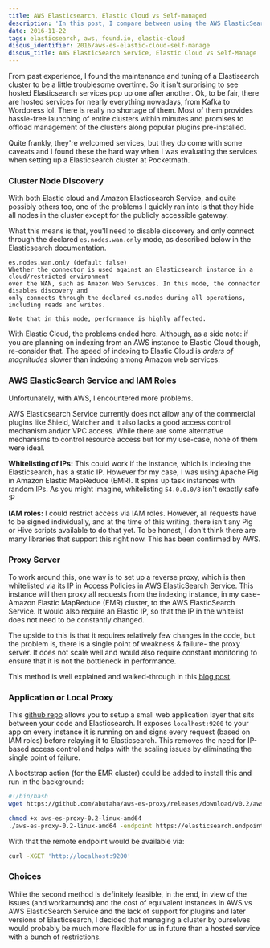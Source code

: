 ```yaml
---
title: AWS Elasticsearch, Elastic Cloud vs Self-managed
description: 'In this post, I compare between using the AWS ElasticSearch service, Elastic Cloud vs self-managed cluster in EC2 or ECS.'
date: 2016-11-22
tags: elasticsearch, aws, found.io, elastic-cloud
disqus_identifier: 2016/aws-es-elastic-cloud-self-manage
disqus_title: AWS ElasticSearch Service, Elastic Cloud vs Self-Manage
---
```


From past experience, I found the maintenance and tuning of a Elastisearch cluster to be
a little troublesome overtime. So it isn't surprising to see hosted Elasticsearch services pop up
one after another. Ok, to be fair, there are hosted services for nearly everything nowadays, from
Kafka to Wordpress lol. There is really no shortage of them. Most of them provides hassle-free launching
of entire clusters within minutes and promises to offload management of the clusters along popular
plugins pre-installed.

Quite frankly, they're welcomed services, but they do come with some caveats and I found these the hard way
when I was evaluating the services when setting up a Elasticsearch cluster at Pocketmath.

### Cluster Node Discovery

With both Elastic cloud and Amazon Elasticsearch Service, and quite possibly others too, one of the problems
I quickly ran into is that they hide all nodes in the cluster except for the publicly accessible gateway.

What this means is that, you'll need to disable discovery and only connect through the declared
`es.nodes.wan.only` mode, as described below in the Elasticsearch documentation.

```
es.nodes.wan.only (default false)
Whether the connector is used against an Elasticsearch instance in a cloud/restricted environment
over the WAN, such as Amazon Web Services. In this mode, the connector disables discovery and
only connects through the declared es.nodes during all operations, including reads and writes.

Note that in this mode, performance is highly affected.
```

With Elastic Cloud, the problems ended here. Although, as a side note: if you are planning on
indexing from an AWS instance to Elastic Cloud though, re-consider that. The speed of indexing
to Elastic Cloud is *orders of magnitudes* slower than indexing among Amazon web services.

### AWS ElasticSearch Service and IAM Roles

Unfortunately, with AWS, I encountered more problems.

AWS Elasticsearch Service currently does not allow any of the commercial plugins like Shield, Watcher
and it also lacks a good access control mechanism and/or VPC access. While there are some
alternative mechanisms to control resource access but for my use-case, none of them were ideal.

**Whitelisting of IPs:**
 This could work if the instance, which is indexing the Elasticsearch, has a static IP.  However
for my case, I was using Apache Pig in Amazon Elastic MapReduce (EMR). It spins up task instances
with random IPs. As you might imagine, whitelisting `54.0.0.0/8` isn't exactly safe :P

**IAM roles:**
 I could restrict access via IAM roles. However, all requests have to be signed individually,
and at the time of this writing, there isn't any Pig or Hive scripts available to do that yet. To
be honest, I don't think there are many libraries that support this right now. This has been
confirmed by AWS.

### Proxy Server

To work around this, one way is to set up a reverse proxy, which is then whitelisted via its IP
in Access Policies in AWS ElasticSearch Service. This instance will then proxy all requests from the
indexing instance, in my case- Amazon Elastic MapReduce (EMR) cluster, to the AWS ElasticSearch Service.
It would also require an Elastic IP, so that the IP in the whitelist does not need to be constantly changed.

The upside to this is that it requires relatively few changes in the code, but the problem is,
there is a single point of weakness & failure- the proxy server. It does not scale well and would
also require constant monitoring to ensure that it is not the bottleneck in performance.

This method is well explained and walked-through in this [blog post](https://eladnava.com/secure-aws-elasticsearch-service-behind-vpc/#theworkaround).

### Application or Local Proxy

This [github repo](https://github.com/abutaha/aws-es-proxy) allows you to setup a small web application
layer that sits between your code and Elasticsearch. It exposes `localhost:9200` to your app
on every instance it is running on and signs every request (based on IAM roles) before relaying
it to Elasticsearch. This removes the need for IP-based access control and helps with the
scaling issues by eliminating the single point of failure.

A bootstrap action (for the EMR cluster) could be added to install this and run in the background:

```bash
#!/bin/bash
wget https://github.com/abutaha/aws-es-proxy/releases/download/v0.2/aws-es-proxy-0.2-linux-amd64

chmod +x aws-es-proxy-0.2-linux-amd64
./aws-es-proxy-0.2-linux-amd64 -endpoint https://elasticsearch.endpoint.hostname /dev/null &
```

With that the remote endpoint would be available via:

```bash
curl -XGET 'http://localhost:9200'
```

### Choices

While the second method is definitely feasible, in the end, in view of the issues (and workarounds)
and the cost of equivalent instances in AWS vs AWS ElasticSearch Service and the lack of support for
plugins and later versions of Elasticsearch, I decided that managing a cluster by ourselves would
probably be much more flexible for us in future than a hosted service with a bunch of restrictions.

